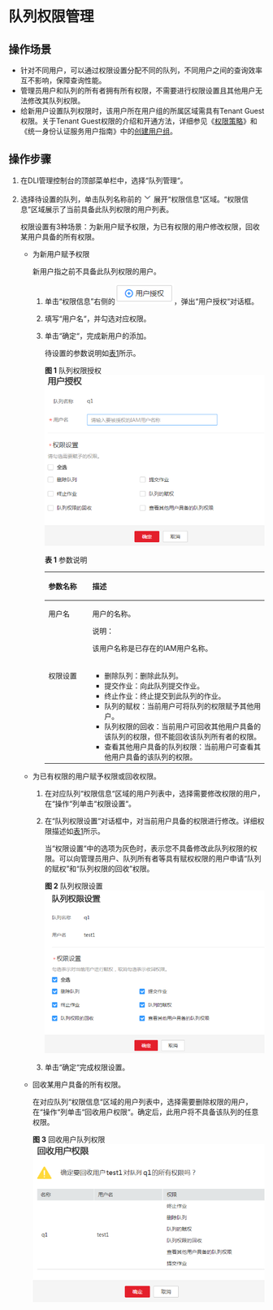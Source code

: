 # 队列权限管理<a name="dli_01_0015"></a>

## 操作场景<a name="section11499577152559"></a>

-   针对不同用户，可以通过权限设置分配不同的队列，不同用户之间的查询效率互不影响，保障查询性能。
-   管理员用户和队列的所有者拥有所有权限，不需要进行权限设置且其他用户无法修改其队列权限。
-   给新用户设置队列权限时，该用户所在用户组的所属区域需具有Tenant Guest权限。关于Tenant Guest权限的介绍和开通方法，详细参见《[权限策略](https://support.huaweicloud.com/usermanual-permissions/zh-cn_topic_0063498930.html)》和《统一身份认证服务用户指南》中的[创建用户组](https://support.huaweicloud.com/usermanual-iam/zh-cn_topic_0046611269.html)。

## 操作步骤<a name="section20128473551"></a>

1.  在DLI管理控制台的顶部菜单栏中，选择“队列管理“。
2.  选择待设置的队列，单击队列名称前的![](figures/icon-展开.png)展开“权限信息“区域。“权限信息”区域展示了当前具备此队列权限的用户列表。

    权限设置有3种场景：为新用户赋予权限，为已有权限的用户修改权限，回收某用户具备的所有权限。

    -   为新用户赋予权限

        新用户指之前不具备此队列权限的用户。

        1.  单击“权限信息”右侧的![](figures/icon-用户授权.png)，弹出“用户授权“对话框。
        2.  填写“用户名“，并勾选对应权限。
        3.  单击“确定“，完成新用户的添加。

            待设置的参数说明如[表1](#table15710625151416)所示。

            **图 1**  队列权限授权<a name="fig1360010211316"></a>  
            ![](figures/队列权限授权.png "队列权限授权")

            **表 1**  参数说明

            <a name="table15710625151416"></a>
            <table><thead align="left"><tr id="row1771212551410"><th class="cellrowborder" valign="top" width="20%" id="mcps1.2.3.1.1"><p id="p4713132520147"><a name="p4713132520147"></a><a name="p4713132520147"></a>参数名称</p>
            </th>
            <th class="cellrowborder" valign="top" width="80%" id="mcps1.2.3.1.2"><p id="p1971410256146"><a name="p1971410256146"></a><a name="p1971410256146"></a>描述</p>
            </th>
            </tr>
            </thead>
            <tbody><tr id="row207191525121418"><td class="cellrowborder" valign="top" width="20%" headers="mcps1.2.3.1.1 "><p id="p5721152541411"><a name="p5721152541411"></a><a name="p5721152541411"></a>用户名</p>
            </td>
            <td class="cellrowborder" valign="top" width="80%" headers="mcps1.2.3.1.2 "><p id="p77232254145"><a name="p77232254145"></a><a name="p77232254145"></a>用户的名称。</p>
            <div class="note" id="note18961324477"><a name="note18961324477"></a><a name="note18961324477"></a><span class="notetitle"> 说明： </span><div class="notebody"><p id="p13896623472"><a name="p13896623472"></a><a name="p13896623472"></a>该用户名称是已存在的IAM用户名称。</p>
            </div></div>
            </td>
            </tr>
            <tr id="row1273232517141"><td class="cellrowborder" valign="top" width="20%" headers="mcps1.2.3.1.1 "><p id="p1873352541412"><a name="p1873352541412"></a><a name="p1873352541412"></a>权限设置</p>
            </td>
            <td class="cellrowborder" valign="top" width="80%" headers="mcps1.2.3.1.2 "><a name="ul19734132517140"></a><a name="ul19734132517140"></a><ul id="ul19734132517140"><li>删除队列：删除此队列。</li><li>提交作业：向此队列提交作业。</li><li>终止作业：终止提交到此队列的作业。</li><li>队列的赋权：当前用户可将队列的权限赋予其他用户。</li><li>队列权限的回收：当前用户可回收其他用户具备的该队列的权限，但不能回收该队列所有者的权限。</li><li>查看其他用户具备的队列权限：当前用户可查看其他用户具备的该队列的权限。</li></ul>
            </td>
            </tr>
            </tbody>
            </table>

    -   为已有权限的用户赋予权限或回收权限。
        1.  在对应队列“权限信息“区域的用户列表中，选择需要修改权限的用户，在“操作“列单击“权限设置“。
        2.  在“队列权限设置“对话框中，对当前用户具备的权限进行修改。详细权限描述如[表1](#table15710625151416)所示。

            当“权限设置“中的选项为灰色时，表示您不具备修改此队列权限的权限。可以向管理员用户、队列所有者等具有赋权权限的用户申请“队列的赋权”和“队列权限的回收”权限。

            **图 2**  队列权限设置<a name="fig4861788011126"></a>  
            ![](figures/队列权限设置.png "队列权限设置")

        3.  单击“确定“完成权限设置。

    -   回收某用户具备的所有权限。

        在对应队列“权限信息“区域的用户列表中，选择需要删除权限的用户，在“操作“列单击“回收用户权限“。确定后，此用户将不具备该队列的任意权限。

        **图 3**  回收用户队列权限<a name="fig1018010342105"></a>  
        ![](figures/回收用户队列权限.png "回收用户队列权限")



